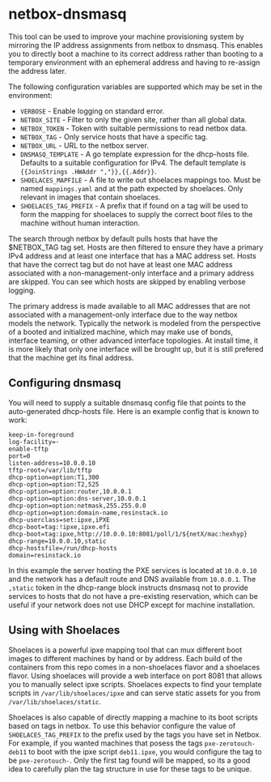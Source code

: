 # netbox-dnsmasq

This tool can be used to improve your machine provisioning system by
mirroring the IP address assignments from netbox to dnsmasq.  This
enables you to directly boot a machine to its correct address rather
than booting to a temporary environment with an ephemeral address and
having to re-assign the address later.

The following configuration variables are supported which may be set
in the environment:

  * `VERBOSE` - Enable logging on standard error.
  * `NETBOX_SITE` - Filter to only the given site, rather than all
    global data.
  * `NETBOX_TOKEN` - Token with suitable permissions to read netbox
    data.
  * `NETBOX_TAG` - Only service hosts that have a specific tag.
  * `NETBOX_URL` - URL to the netbox server.
  * `DNSMASQ_TEMPLATE` - A go template expression for the dhcp-hosts
    file.  Defaults to a suitable configuration for IPv4.  The default
    template is `{{JoinStrings .HWAddr ","}},{{.Addr}}`.
  * `SHOELACES_MAPFILE` - A file to write out shoelaces mappings too.
    Must be named `mappings.yaml` and at the path expected by
    shoelaces.  Only relevant in images that contain shoelaces.
  * `SHOELACES_TAG_PREFIX` - A prefix that if found on a tag will be
    used to form the mapping for shoelaces to supply the correct boot
    files to the machine without human interaction.

The search through netbox by default pulls hosts that have the
$NETBOX_TAG tag set.  Hosts are then filtered to ensure they have a
primary IPv4 address and at least one interface that has a MAC address
set.  Hosts that have the correct tag but do not have at least one MAC
address associated with a non-management-only interface and a primary
address are skipped.  You can see which hosts are skipped by enabling
verbose logging.

The primary address is made available to all MAC addresses that are
not associated with a management-only interface due to the way netbox
models the network.  Typically the network is modeled from the
perspective of a booted and initialized machine, which may make use of
bonds, interface teaming, or other advanced interface topologies.  At
install time, it is more likely that only one interface will be
brought up, but it is still prefered that the machine get its final
address.

## Configuring dnsmasq

You will need to supply a suitable dnsmasq config file that points to
the auto-generated dhcp-hosts file.  Here is an example config that is
known to work:

```
keep-in-foreground
log-facility=-
enable-tftp
port=0
listen-address=10.0.0.10
tftp-root=/var/lib/tftp
dhcp-option=option:T1,300
dhcp-option=option:T2,525
dhcp-option=option:router,10.0.0.1
dhcp-option=option:dns-server,10.0.0.1
dhcp-option=option:netmask,255.255.0.0
dhcp-option=option:domain-name,resinstack.io
dhcp-userclass=set:ipxe,iPXE
dhcp-boot=tag:!ipxe,ipxe.efi
dhcp-boot=tag:ipxe,http://10.0.0.10:8081/poll/1/${netX/mac:hexhyp}
dhcp-range=10.0.0.10,static
dhcp-hostsfile=/run/dhcp-hosts
domain=resinstack.io
```

In this example the server hosting the PXE services is located at
`10.0.0.10` and the network has a default route and DNS available from
`10.0.0.1`.  The `,static` token in the dhcp-range block instructs
dnsmasq not to provide services to hosts that do not have a
pre-existing reservation, which can be useful if your network does not
use DHCP except for machine installation.

## Using with Shoelaces

Shoelaces is a powerful ipxe mapping tool that can mux different boot
images to different machines by hand or by address.  Each build of the
containers from this repo comes in a non-shoelaces flavor and a
shoelaces flavor.  Using shoelaces will provide a web interface on
port 8081 that allows you to manually select ipxe scripts.  Shoelaces
expects to find your template scripts in `/var/lib/shoelaces/ipxe` and
can serve static assets for you from `/var/lib/shoelaces/static`.

Shoelaces is also capable of directly mapping a machine to its boot
scripts based on tags in netbox.  To use this behavior configure the
value of `SHOELACES_TAG_PREFIX` to the prefix used by the tags you
have set in Netbox.  For example, if you wanted machines that posess
the tags `pxe-zerotouch-deb11` to boot with the ipxe script
`deb11.ipxe`, you would configure the tag to be `pxe-zerotouch-`. Only
the first tag found will be mapped, so its a good idea to carefully
plan the tag structure in use for these tags to be unique.
